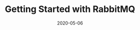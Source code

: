 ---
date: '2020-05-06'
description: An example of how to connect to, send, and receive messages from RabbitMQ
  in several languages.
lastmod: '2020-05-19'
patterns:
- Eventing
readme: true
repo: https://github.com/BrianMMcClain/rabbitmq-getting-started
summary:
- An example of how to connect to, send, and receive messages from RabbitMQ in several
  languages.
tags:
- RabbitMQ
team:
- Brian McClain
title: Getting Started with RabbitMQ
topics:
- Messaging and Integration
---